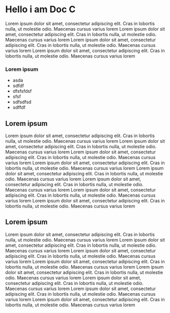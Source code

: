 # Hello i am Doc C

Lorem ipsum dolor sit amet, consectetur adipiscing elit. Cras in lobortis nulla, ut molestie
odio. Maecenas cursus varius lorem Lorem ipsum dolor sit amet, consectetur adipiscing elit.
Cras in lobortis nulla, ut molestie odio. Maecenas cursus varius lorem  Lorem ipsum dolor sit amet, consectetur adipiscing elit. Cras in lobortis nulla, ut molestie
odio. Maecenas cursus varius lorem Lorem ipsum dolor sit amet, consectetur adipiscing elit.
Cras in lobortis nulla, ut molestie odio. Maecenas cursus varius lorem

### Lorem ipsum
- asda
- sdfdf
- dfsfsfdsf
- sfsf
- sdfsdfsd
- sdffdf

## Lorem ipsum

Lorem ipsum dolor sit amet, consectetur adipiscing elit. Cras in lobortis nulla, ut molestie
odio. Maecenas cursus varius lorem Lorem ipsum dolor sit amet, consectetur adipiscing elit.
Cras in lobortis nulla, ut molestie odio. Maecenas cursus varius lorem  Lorem ipsum dolor sit amet, consectetur adipiscing elit. Cras in lobortis nulla, ut molestie
odio. Maecenas cursus varius lorem Lorem ipsum dolor sit amet, consectetur adipiscing elit.
Cras in lobortis nulla, ut molestie odio. Maecenas cursus varius lorem
Lorem ipsum dolor sit amet, consectetur adipiscing elit. Cras in lobortis nulla, ut molestie
odio. Maecenas cursus varius lorem Lorem ipsum dolor sit amet, consectetur adipiscing elit.
Cras in lobortis nulla, ut molestie odio. Maecenas cursus varius lorem  Lorem ipsum dolor sit amet, consectetur adipiscing elit. Cras in lobortis nulla, ut molestie
odio. Maecenas cursus varius lorem Lorem ipsum dolor sit amet, consectetur adipiscing elit.
Cras in lobortis nulla, ut molestie odio. Maecenas cursus varius lorem

## Lorem ipsum

Lorem ipsum dolor sit amet, consectetur adipiscing elit. Cras in lobortis nulla, ut molestie
odio. Maecenas cursus varius lorem Lorem ipsum dolor sit amet, consectetur adipiscing elit.
Cras in lobortis nulla, ut molestie odio. Maecenas cursus varius lorem  Lorem ipsum dolor sit amet, consectetur adipiscing elit. Cras in lobortis nulla, ut molestie
odio. Maecenas cursus varius lorem Lorem ipsum dolor sit amet, consectetur adipiscing elit.
Cras in lobortis nulla, ut molestie odio. Maecenas cursus varius lorem
Lorem ipsum dolor sit amet, consectetur adipiscing elit. Cras in lobortis nulla, ut molestie
odio. Maecenas cursus varius lorem Lorem ipsum dolor sit amet, consectetur adipiscing elit.
Cras in lobortis nulla, ut molestie odio. Maecenas cursus varius lorem  Lorem ipsum dolor sit amet, consectetur adipiscing elit. Cras in lobortis nulla, ut molestie
odio. Maecenas cursus varius lorem Lorem ipsum dolor sit amet, consectetur adipiscing elit.
Cras in lobortis nulla, ut molestie odio. Maecenas cursus varius lorem

